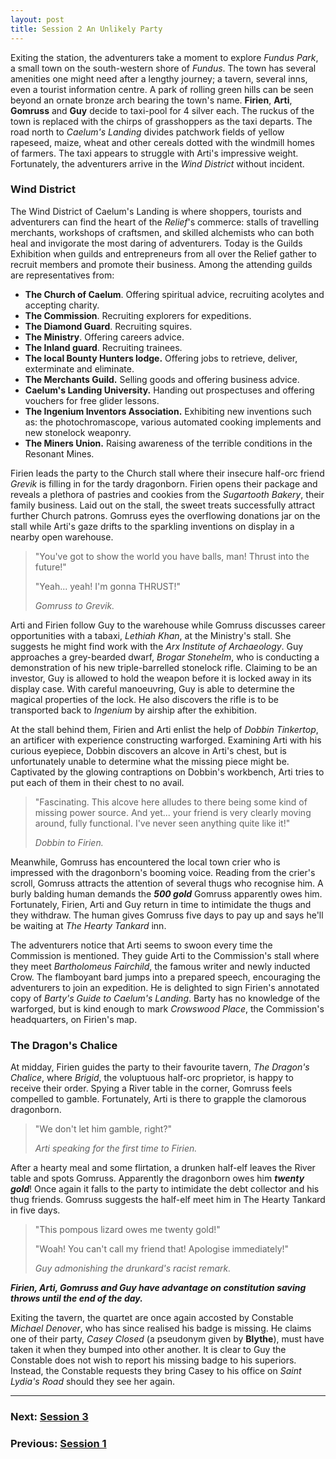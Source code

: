 ```yaml
---
layout: post
title: Session 2 An Unlikely Party
---
```


Exiting the station, the adventurers take a moment to explore *Fundus Park*, a small town on the south-western shore of *Fundus*. The town has several amenities one might need after a lengthy journey; a tavern, several inns, even a tourist information centre. A park of rolling green hills can be seen beyond an ornate bronze arch bearing the town's name. **Firien**, **Arti**, **Gomruss** and **Guy** decide to taxi-pool for 4 silver each. The ruckus of the town is replaced with the chirps of grasshoppers as the taxi departs. The road north to *Caelum's Landing* divides patchwork fields of yellow rapeseed, maize, wheat and other cereals dotted with the windmill homes of farmers. The taxi appears to struggle with Arti's impressive weight. Fortunately, the adventurers arrive in the *Wind District* without incident.

### Wind District

The Wind District of Caelum's Landing is where shoppers, tourists and adventurers can find the heart of the *Relief*'s commerce: stalls of travelling merchants, workshops of craftsmen, and skilled alchemists who can both heal and invigorate the most daring of adventurers. Today is the Guilds Exhibition when guilds and entrepreneurs from all over the Relief gather to recruit members and promote their business. Among the attending guilds are representatives from:

- **The Church of Caelum**. Offering spiritual advice, recruiting acolytes and accepting charity.
- **The Commission**. Recruiting explorers for expeditions.
- **The Diamond Guard**. Recruiting squires.
- **The Ministry**. Offering careers advice.
- **The Inland guard**. Recruiting trainees.
- **The local Bounty Hunters lodge.** Offering jobs to retrieve, deliver, exterminate and eliminate.
- **The Merchants Guild.** Selling goods and offering business advice.
- **Caelum's Landing University.** Handing out prospectuses and offering vouchers for free glider lessons.
- **The Ingenium Inventors Association.** Exhibiting new inventions such as: the photochromascope, various automated cooking implements and new stonelock weaponry.
- **The Miners Union.** Raising awareness of the terrible conditions in the Resonant Mines.

Firien leads the party to the Church stall where their insecure half-orc friend *Grevik* is filling in for the tardy dragonborn. Firien opens their package and reveals a plethora of pastries and cookies from the *Sugartooth Bakery*, their family business. Laid out on the stall, the sweet treats successfully attract further Church patrons. Gomruss eyes the overflowing donations jar on the stall while Arti's gaze drifts to the sparkling inventions on display in a nearby open warehouse.

> "You've got to show the world you have balls, man! Thrust into the future!"
>
> "Yeah... yeah! I'm gonna THRUST!"
>
> *Gomruss to Grevik.*

Arti and Firien follow Guy to the warehouse while Gomruss discusses career opportunities with a tabaxi, *Lethiah Khan*, at the Ministry's stall. She suggests he might find work with the *Arx Institute of Archaeology*. Guy approaches a grey-bearded dwarf, *Brogar Stonehelm*, who is conducting a demonstration of his new triple-barrelled stonelock rifle. Claiming to be an investor, Guy is allowed to hold the weapon before it is locked away in its display case. With careful manoeuvring, Guy is able to determine the magical properties of the lock. He also discovers the rifle is to be transported back to *Ingenium* by airship after the exhibition.

At the stall behind them, Firien and Arti enlist the help of *Dobbin Tinkertop*, an artificer with experience constructing warforged. Examining Arti with his curious eyepiece, Dobbin discovers an alcove in Arti's chest, but is unfortunately unable to determine what the missing piece might be. Captivated by the glowing contraptions on Dobbin's workbench, Arti tries to put each of them in their chest to no avail.

> "Fascinating. This alcove here alludes to there being some kind of missing power source. And yet... your friend is very clearly moving around, fully functional. I've never seen anything quite like it!"
>
> *Dobbin to Firien.*

Meanwhile, Gomruss has encountered the local town crier who is impressed with the dragonborn's booming voice. Reading from the crier's scroll, Gomruss attracts the attention of several thugs who recognise him. A burly balding human demands the ***500 gold*** Gomruss apparently owes him. Fortunately, Firien, Arti and Guy return in time to intimidate the thugs and they withdraw. The human gives Gomruss five days to pay up and says he'll be waiting at *The Hearty Tankard* inn.

The adventurers notice that Arti seems to swoon every time the Commission is mentioned. They guide Arti to the Commission's stall where they meet *Bartholomeus Fairchild*, the famous writer and newly inducted Crow. The flamboyant bard jumps into a prepared speech, encouraging the adventurers to join an expedition. He is delighted to sign Firien's annotated copy of *Barty's Guide to Caelum's Landing*. Barty has no knowledge of the warforged, but is kind enough to mark *Crowswood Place*, the Commission's headquarters, on Firien's map.

### The Dragon's Chalice

At midday, Firien guides the party to their favourite tavern, *The Dragon's Chalice*, where *Brigid*, the voluptuous half-orc proprietor, is happy to receive their order. Spying a River table in the corner, Gomruss feels compelled to gamble. Fortunately, Arti is there to grapple the clamorous dragonborn.

> "We don't let him gamble, right?"
>
> *Arti speaking for the first time to Firien.*

After a hearty meal and some flirtation, a drunken half-elf leaves the River table and spots Gomruss. Apparently the dragonborn owes him ***twenty gold***! Once again it falls to the party to intimidate the debt collector and his thug friends. Gomruss suggests the half-elf meet him in The Hearty Tankard in five days.

> "This pompous lizard owes me twenty gold!"
>
> "Woah! You can't call my friend that! Apologise immediately!"
>
> *Guy admonishing the drunkard's racist remark.*

***Firien, Arti, Gomruss and Guy have advantage on constitution saving throws until the end of the day.***

Exiting the tavern, the quartet are once again accosted by Constable *Michael Denover*, who has since realised his badge is missing. He claims one of their party, *Casey Closed* (a pseudonym given by **Blythe**), must have taken it when they bumped into other another. It is clear to Guy the Constable does not wish to report his missing badge to his superiors. Instead, the Constable requests they bring Casey to his office on *Saint Lydia's Road* should they see her again.

---

### **Next: [Session 3](session-3)**
### **Previous: [Session 1](session-1)**
